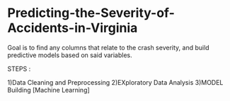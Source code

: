 # Predicting-the-Severity-of-Accidents-in-Virginia

Goal is to find any columns that relate to the crash severity, and build predictive models based on said variables.

STEPS : 

1)Data Cleaning and Preprocessing
2)EXploratory Data Analysis
3)MODEL Building [Machine Learning]
